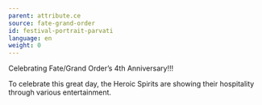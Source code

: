 ```yaml
---
parent: attribute.ce
source: fate-grand-order
id: festival-portrait-parvati
language: en
weight: 0
---
```


Celebrating Fate/Grand Order’s 4th Anniversary!!!

To celebrate this great day, the Heroic Spirits are showing their hospitality through various entertainment.
